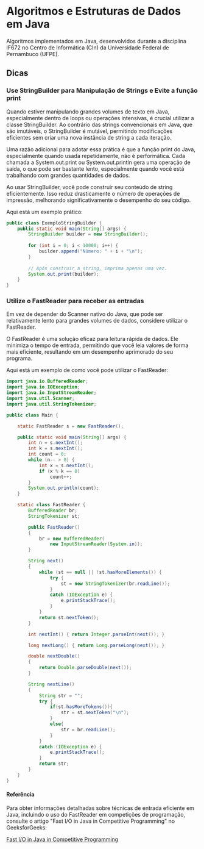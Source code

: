 
# Algoritmos e Estruturas de Dados em Java

Algoritmos implementados em Java, desenvolvidos durante a disciplina IF672 no Centro de Informática (CIn) da Universidade Federal de Pernambuco (UFPE).

## Dicas

### Use StringBuilder para Manipulação de Strings e Evite a função print

Quando estiver manipulando grandes volumes de texto em Java, especialmente dentro de loops ou operações intensivas, é crucial utilizar a classe StringBuilder. Ao contrário das strings convencionais em Java, que são imutáveis, o StringBuilder é mutável, permitindo modificações eficientes sem criar uma nova instância de string a cada iteração.

Uma razão adicional para adotar essa prática é que a função print do Java, especialmente quando usada repetidamente, não é performática. Cada chamada a System.out.print ou System.out.println gera uma operação de saída, o que pode ser bastante lento, especialmente quando você está trabalhando com grandes quantidades de dados.

Ao usar StringBuilder, você pode construir seu conteúdo de string eficientemente. Isso reduz drasticamente o número de operações de impressão, melhorando significativamente o desempenho do seu código.

Aqui está um exemplo prático:

```java
public class ExemploStringBuilder {
    public static void main(String[] args) {
        StringBuilder builder = new StringBuilder();
        
        for (int i = 0; i < 10000; i++) {
            builder.append("Número: " + i + "\n");
        }
        
        // Após construir a string, imprima apenas uma vez.
        System.out.print(builder);
    }
}

```

### Utilize o FastReader para receber as entradas

Em vez de depender do Scanner nativo do Java, que pode ser relativamente lento para grandes volumes de dados, considere utilizar o FastReader.

O FastReader é uma solução eficaz para leitura rápida de dados. Ele minimiza o tempo de entrada, permitindo que você leia valores de forma mais eficiente, resultando em um desempenho aprimorado do seu programa.

Aqui está um exemplo de como você pode utilizar o FastReader:

```java
import java.io.BufferedReader; 
import java.io.IOException; 
import java.io.InputStreamReader; 
import java.util.Scanner; 
import java.util.StringTokenizer; 

public class Main { 

    static FastReader s = new FastReader(); 

    public static void main(String[] args) { 
		int n = s.nextInt(); 
		int k = s.nextInt(); 
		int count = 0; 
		while (n-- > 0) { 
			int x = s.nextInt(); 
			if (x % k == 0) 
				count++; 
		} 
		System.out.println(count); 
	}

	static class FastReader { 
		BufferedReader br; 
		StringTokenizer st; 

		public FastReader() 
		{ 
			br = new BufferedReader( 
				new InputStreamReader(System.in)); 
		} 

		String next() 
		{ 
			while (st == null || !st.hasMoreElements()) { 
				try { 
					st = new StringTokenizer(br.readLine()); 
				} 
				catch (IOException e) { 
					e.printStackTrace(); 
				} 
			} 
			return st.nextToken(); 
		} 

		int nextInt() { return Integer.parseInt(next()); } 

		long nextLong() { return Long.parseLong(next()); } 

		double nextDouble() 
		{ 
			return Double.parseDouble(next()); 
		} 

		String nextLine() 
		{ 
			String str = ""; 
			try { 
				if(st.hasMoreTokens()){ 
					str = st.nextToken("\n"); 
				} 
				else{ 
					str = br.readLine(); 
				} 
			} 
			catch (IOException e) { 
				e.printStackTrace(); 
			} 
			return str; 
		} 
	} 
}
```

#### Referência

Para obter informações detalhadas sobre técnicas de entrada eficiente em Java, incluindo o uso do FastReader em competições de programação, consulte o artigo "Fast I/O in Java in Competitive Programming" no GeeksforGeeks:

[Fast I/O in Java in Competitive Programming](https://www.geeksforgeeks.org/fast-io-in-java-in-competitive-programming/)
